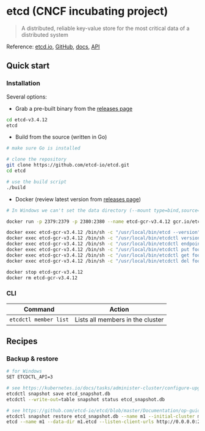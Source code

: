 # etcd (CNCF incubating project)

> A distributed, reliable key-value store for the most critical data of a distributed system

Reference: [etcd.io](https://etcd.io/), [GitHub](https://github.com/etcd-io/etcd), [docs](https://etcd.io/docs/v3.4.0/), [API](https://etcd.io/docs/v3.4.0/learning/api/)

## Quick start

### Installation

Several options:

- Grab a pre-built binary from the [releases page](https://github.com/etcd-io/etcd/releases/)

```bash
cd etcd-v3.4.12
etcd
```

- Build from the source (written in Go)

```bash
# make sure Go is installed

# clone the repository
git clone https://github.com/etcd-io/etcd.git
cd etcd

# use the build script
./build
```

- Docker (review latest version from [releases page](https://github.com/etcd-io/etcd/releases/))

```bash
# In Windows we can't set the data directory (--mount type=bind,source=//d/ProgramData/etcd-data.tmp,destination=/etcd-data) because etcd checks folder permissions (700 versus 777), see https://github.com/etcd-io/etcd/blob/release-3.4/pkg/fileutil/fileutil.go

docker run -p 2379:2379 -p 2380:2380 --name etcd-gcr-v3.4.12 gcr.io/etcd-development/etcd:v3.4.12 /usr/local/bin/etcd --name s1 --data-dir /etcd-data --listen-client-urls http://0.0.0.0:2379 --advertise-client-urls http://0.0.0.0:2379 --listen-peer-urls http://0.0.0.0:2380 --initial-advertise-peer-urls http://0.0.0.0:2380 --initial-cluster s1=http://0.0.0.0:2380 --initial-cluster-token tkn --initial-cluster-state new --log-level info --logger zap --log-outputs stderr

docker exec etcd-gcr-v3.4.12 /bin/sh -c "/usr/local/bin/etcd --version"
docker exec etcd-gcr-v3.4.12 /bin/sh -c "/usr/local/bin/etcdctl version"
docker exec etcd-gcr-v3.4.12 /bin/sh -c "/usr/local/bin/etcdctl endpoint health"
docker exec etcd-gcr-v3.4.12 /bin/sh -c "/usr/local/bin/etcdctl put foo bar"
docker exec etcd-gcr-v3.4.12 /bin/sh -c "/usr/local/bin/etcdctl get foo"
docker exec etcd-gcr-v3.4.12 /bin/sh -c "/usr/local/bin/etcdctl del foo"

docker stop etcd-gcr-v3.4.12
docker rm etcd-gcr-v3.4.12
```

### CLI

Command | Action
------- | ------
`etcdctl member list` | Lists all members in the cluster

## Recipes

### Backup & restore

```bash
# for Windows
SET ETCDCTL_API=3

# see https://kubernetes.io/docs/tasks/administer-cluster/configure-upgrade-etcd/
etcdctl snapshot save etcd_snapshot.db
etcdctl --write-out=table snapshot status etcd_snapshot.db

# see https://github.com/etcd-io/etcd/blob/master/Documentation/op-guide/recovery.md#restoring-a-cluster
etcdctl snapshot restore etcd_snapshot.db --name m1 --initial-cluster m1=http://0.0.0.0:2380 --initial-cluster-token etcd-cluster-1 --initial-advertise-peer-urls http://0.0.0.0:2380 # will create m1.etcd folder
etcd --name m1 --data-dir m1.etcd --listen-client-urls http://0.0.0.0:2379 --advertise-client-urls http://0.0.0.0:2379 --listen-peer-urls http://0.0.0.0:2380
```

